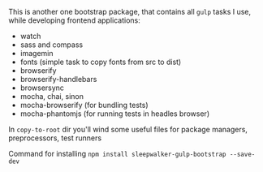 This is another one bootstrap package, that contains all `gulp` tasks I use, while developing frontend applications:

* watch
* sass and compass
* imagemin
* fonts (simple task to copy fonts from src to dist)
* browserify
* browserify-handlebars
* browsersync
* mocha, chai, sinon
* mocha-browserify (for bundling tests)
* mocha-phantomjs (for running tests in headles browser)

In `copy-to-root` dir you'll wind some useful files for package managers,  preprocessors, test runners

Command for installing
`npm install sleepwalker-gulp-bootstrap --save-dev`
